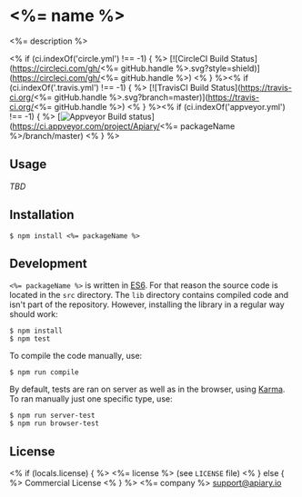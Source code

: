 # <%= name %>

<%= description %>

<% if (ci.indexOf('circle.yml') !== -1) { %>
[![CircleCI Build Status](https://circleci.com/gh/<%= gitHub.handle %>.svg?style=shield)](https://circleci.com/gh/<%= gitHub.handle %>)
<% } %><% if (ci.indexOf('.travis.yml') !== -1) { %>
[![TravisCI Build Status](https://travis-ci.org/<%= gitHub.handle %>.svg?branch=master)](https://travis-ci.org/<%= gitHub.handle %>)
<% } %><% if (ci.indexOf('appveyor.yml') !== -1) { %>
[![Appveyor Build status](https://ci.appveyor.com/api/projects/status/.../branch/master?svg=true)](https://ci.appveyor.com/project/Apiary/<%= packageName %>/branch/master)
<% } %>

## Usage

_TBD_

## Installation

```shell
$ npm install <%= packageName %>
```

## Development

`<%= packageName %>` is written in [ES6](http://babeljs.io/docs/learn-es2015/).
For that reason the source code is located in the `src` directory. The `lib`
directory contains compiled code and isn't part of the repository. However,
installing the library in a regular way should work:

```shell
$ npm install
$ npm test
```

To compile the code manually, use:

```shell
$ npm run compile
```

By default, tests are ran on server as well as in the browser, using
[Karma](karma-runner.github.io/). To ran manually just one specific type, use:

```shell
$ npm run server-test
$ npm run browser-test
```

## License

<% if (locals.license) { %>
<%= license %> (see `LICENSE` file)
<% } else { %>
Commercial License
<% } %>
<%= company %> <support@apiary.io>
